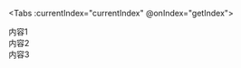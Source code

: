 <Tabs :currentIndex="currentIndex" @onIndex="getIndex">
    <Tab index="1" label="tab1">
        <div>内容1</div>
    </Tab>
    <Tab index="2" label="tab2">
        <div>内容2</div>
    </Tab>
    <Tab index="3" label="tab3">
        <div>内容3</div>
    </Tab>
</Tabs>

<script>
export default {
    data(){
        return{
            currentIndex:"1"
        }
    },
    methods:{
        getIndex(index){
            // index下标
        }
    }
}
</script>
